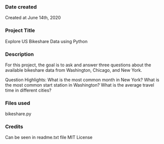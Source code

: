 ### Date created
Created at June 14th, 2020

### Project Title
Explore US Bikeshare Data using Python

### Description
For this project, the goal is to ask and answer three questions about the available bikeshare data from Washington, Chicago, and New York.

Question Highlights:
What is the most common month in New York?
What is the most common start station in Washington?
What is the average travel time in different cities?

### Files used
bikeshare.py

### Credits
Can be seen in readme.txt file
MIT License

